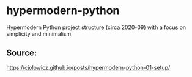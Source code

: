 # hypermodern-python
Hypermodern Python project structure (circa 2020-09) with a focus on simplicity and minimalism.


## Source:
https://cjolowicz.github.io/posts/hypermodern-python-01-setup/
